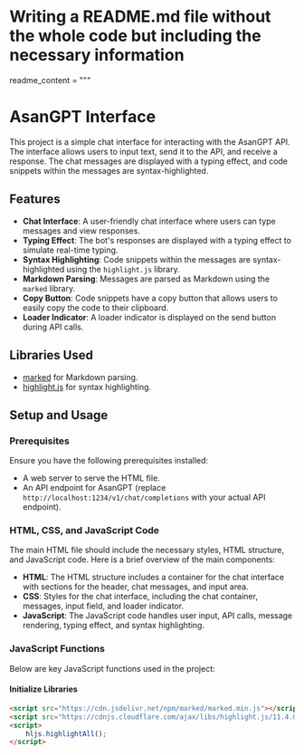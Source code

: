 # Writing a README.md file without the whole code but including the necessary information

readme_content = """
# AsanGPT Interface

This project is a simple chat interface for interacting with the AsanGPT API. The interface allows users to input text, send it to the API, and receive a response. The chat messages are displayed with a typing effect, and code snippets within the messages are syntax-highlighted.

## Features

- **Chat Interface**: A user-friendly chat interface where users can type messages and view responses.
- **Typing Effect**: The bot's responses are displayed with a typing effect to simulate real-time typing.
- **Syntax Highlighting**: Code snippets within the messages are syntax-highlighted using the `highlight.js` library.
- **Markdown Parsing**: Messages are parsed as Markdown using the `marked` library.
- **Copy Button**: Code snippets have a copy button that allows users to easily copy the code to their clipboard.
- **Loader Indicator**: A loader indicator is displayed on the send button during API calls.

## Libraries Used

- [marked](https://github.com/markedjs/marked) for Markdown parsing.
- [highlight.js](https://github.com/highlightjs/highlight.js) for syntax highlighting.

## Setup and Usage

### Prerequisites

Ensure you have the following prerequisites installed:

- A web server to serve the HTML file.
- An API endpoint for AsanGPT (replace `http://localhost:1234/v1/chat/completions` with your actual API endpoint).

### HTML, CSS, and JavaScript Code

The main HTML file should include the necessary styles, HTML structure, and JavaScript code. Here is a brief overview of the main components:

- **HTML**: The HTML structure includes a container for the chat interface with sections for the header, chat messages, and input area.
- **CSS**: Styles for the chat interface, including the chat container, messages, input field, and loader indicator.
- **JavaScript**: The JavaScript code handles user input, API calls, message rendering, typing effect, and syntax highlighting.

### JavaScript Functions

Below are key JavaScript functions used in the project:

#### Initialize Libraries
```html
<script src="https://cdn.jsdelivr.net/npm/marked/marked.min.js"></script>
<script src="https://cdnjs.cloudflare.com/ajax/libs/highlight.js/11.4.0/highlight.min.js"></script>
<script>
    hljs.highlightAll();
</script>
